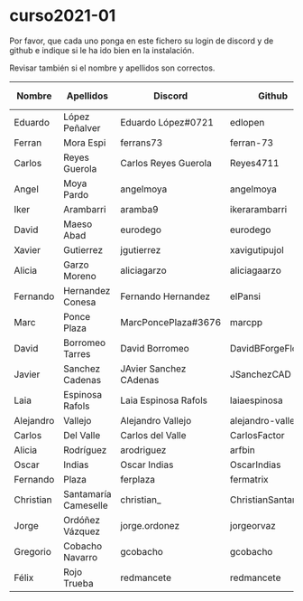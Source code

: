 # curso2021-01


Por favor, que cada uno ponga en este fichero su login de discord y de github e indique si le ha ido bien en la instalación.

Revisar también si el nombre y apellidos son correctos.

| Nombre | Apellidos | Discord | Github | Instalación (SI/NO) | Git (SI/NO) |
| -- | -- | -- | -- | -- | -- |
| Eduardo | López Peñalver | Eduardo López#0721 | edlopen | SI | SI |
| Ferran | Mora Espi | ferrans73 | ferran-73 | SI | SI |
| Carlos | Reyes Guerola | Carlos Reyes Guerola | Reyes4711 | SI | SI |
| Angel | Moya Pardo | angelmoya | angelmoya | SI | SI |
| Iker | Arambarri | aramba9 | ikerarambarri | SI | SI |
| David | Maeso Abad | eurodego | eurodego | SI | SI |
| Xavier | Gutierrez | jgutierrez | xavigutipujol | SI | SI |
| Alicia | Garzo Moreno | aliciagarzo | aliciagaarzo | SI | SI |
| Fernando | Hernandez Conesa | Fernando Hernandez | elPansi | SI | SI |
| Marc | Ponce Plaza | MarcPoncePlaza#3676 | marcpp | SI | SI |
| David | Borromeo Tarres | David Borromeo | DavidBForgeFlow | SI | SI |
| Javier | Sanchez Cadenas |JAvier Sanchez CAdenas | JSanchezCAD | SI | SI
| Laia | Espinosa Rafols | Laia Espinosa Rafols | laiaespinosa | SI | SI |
| Alejandro | Vallejo | Alejandro Vallejo | alejandro-vallejoFL | SI | SI |
| Carlos | Del Valle | Carlos del Valle | CarlosFactor | SI |SI
| Alicia | Rodríguez | arodriguez | arfbin | SI | SI |
| Oscar | Indias | Oscar Indias | OscarIndias | SI |SI |
| Fernando | Plaza | ferplaza | fermatrix | SI | SI |
| Christian | Santamaría Cameselle | christian_ | ChristianSantamaría | SI | SI |
| Jorge | Ordóñez Vázquez | jorge.ordonez | jorgeorvaz | SI | SI |
| Gregorio | Cobacho Navarro | gcobacho | gcobacho | SI | SI |
| Félix | Rojo Trueba |redmancete | redmancete | SI | SI |